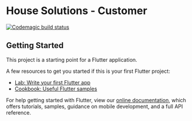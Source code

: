 # House Solutions - Customer

[![Codemagic build status](https://api.codemagic.io/apps/5e6af49f40bf614d33e52d56/5e6af49f40bf614d33e52d55/status_badge.svg)](https://codemagic.io/apps/5e6af49f40bf614d33e52d56/5e6af49f40bf614d33e52d55/latest_build)

## Getting Started

This project is a starting point for a Flutter application.

A few resources to get you started if this is your first Flutter project:

- [Lab: Write your first Flutter app](https://flutter.dev/docs/get-started/codelab)
- [Cookbook: Useful Flutter samples](https://flutter.dev/docs/cookbook)

For help getting started with Flutter, view our
[online documentation](https://flutter.dev/docs), which offers tutorials,
samples, guidance on mobile development, and a full API reference.
